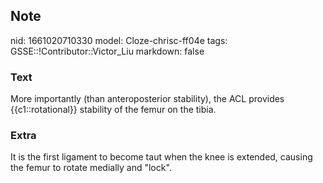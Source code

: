 ## Note
nid: 1661020710330
model: Cloze-chrisc-ff04e
tags: GSSE::!Contributor::Victor_Liu
markdown: false

### Text
More importantly (than anteroposterior stability), the ACL provides {{c1::rotational}} stability of the femur on the tibia.

### Extra
It is the first ligament to become taut when the knee is extended, causing the femur to rotate medially and "lock".
